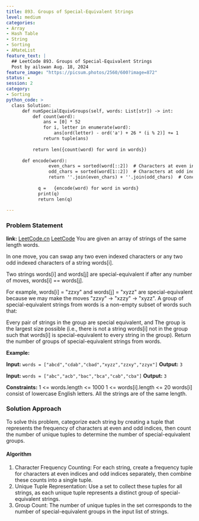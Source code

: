 ```yaml
---
title: 893. Groups of Special-Equivalent Strings
level: medium
categories:
- Array
- Hash Table
- String
- Sorting
- AMateList
feature_text: |
  ## LeetCode 893. Groups of Special-Equivalent Strings
  Post by ailswan Aug. 18, 2024
feature_image: "https://picsum.photos/2560/600?image=872"
status: ★
session: 2
category:
- Sorting
python_code: >
  class Solution:
      def numSpecialEquivGroups(self, words: List[str]) -> int:
          def count(word):
              ans = [0] * 52
              for i, letter in enumerate(word):
                  ans[ord(letter) - ord('a') + 26 * (i % 2)] += 1
              return tuple(ans)
          
          return len({count(word) for word in words})
          
      def encode(word):
                even_chars = sorted(word[::2])  # Characters at even indices
                odd_chars = sorted(word[1::2])  # Characters at odd indices
                return ''.join(even_chars) + ''.join(odd_chars)  # Concatenate the sorted characters
            
            q =   {encode(word) for word in words}
            print(q)
            return len(q)
       
---
```


### Problem Statement
**link:**
[LeetCode.cn](https://leetcode.cn/problems/groups-of-special-equivalent-strings/)
[LeetCode](https://leetcode.com/groups-of-special-equivalent-strings/)
You are given an array of strings of the same length words.

In one move, you can swap any two even indexed characters or any two odd indexed characters of a string words[i].

Two strings words[i] and words[j] are special-equivalent if after any number of moves, words[i] == words[j].

For example, words[i] = "zzxy" and words[j] = "xyzz" are special-equivalent because we may make the moves "zzxy" -> "xzzy" -> "xyzz".
A group of special-equivalent strings from words is a non-empty subset of words such that:

Every pair of strings in the group are special equivalent, and
The group is the largest size possible (i.e., there is not a string words[i] not in the group such that words[i] is special-equivalent to every string in the group).
Return the number of groups of special-equivalent strings from words.


**Example:**

**Input:** `words = ["abcd","cdab","cbad","xyzz","zzxy","zzyx"]`
**Output:** `3`

**Input:** `words = ["abc","acb","bac","bca","cab","cba"]`
**Output:** `3`

**Constraints:**
1 <= words.length <= 1000
1 <= words[i].length <= 20
words[i] consist of lowercase English letters.
All the strings are of the same length.
 
### Solution Approach
To solve this problem, categorize each string by creating a tuple that represents the frequency of characters at even and odd indices, then count the number of unique tuples to determine the number of special-equivalent groups.

#### Algorithm
1. Character Frequency Counting: For each string, create a frequency tuple for characters at even indices and odd indices separately, then combine these counts into a single tuple.
2. Unique Tuple Representation: Use a set to collect these tuples for all strings, as each unique tuple represents a distinct group of special-equivalent strings.
3. Group Count: The number of unique tuples in the set corresponds to the number of special-equivalent groups in the input list of strings.